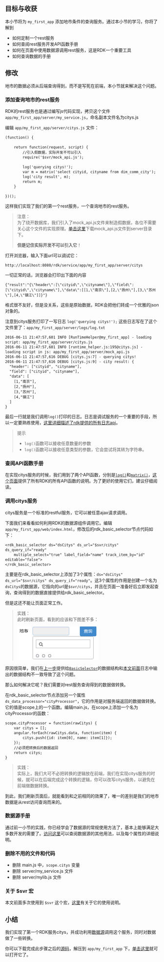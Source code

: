 ## 目标与收获

本小节将为 `my_first_app` 添加地市条件的查询服务。通过本小节的学习，你将了解到

- 如何定制一个rest服务
- 如何查阅rest服务开发API函数手册
- 如何在页面中使用数据源调用rest服务，这是RDK一个重要工具
- 如何查询数据的手册


## 修改

地市的数据必须从后端查询得到，而不是写死在前端，本小节就来解决这个问题。

### 添加查询地市的rest服务

RDK的rest服务也是通过编写js代码实现，拷贝这个文件 `app/my_first_app/server/my_service.js`，命名副本文件名为citys.js

编辑 `app/my_first_app/server/citys.js` 文件：

~~~
(function() {

    return function(request, script) {
		//引入假数据，实际开发不可以引入
		require('$svr/mock_api.js');
		
		log('querying citys!');
        var m = matrix('select cityid, cityname from dim_comm_city');
		log('city result', m);
		return m;
    }

})();
~~~
这样我们实现了我们的第一个rest服务，一个查询地市的rest服务。

> 注意：<br>
> 为了绕开数据库，我们引入了mock_api.js文件来制造假数据，各位不需要关心这个文件的实现原理。[单击这里](mock_api.js)下载mock_api.js文件到server目录下。
> 
> **但是记住实际开发不可以引入它**！


打开浏览器，输入下面url可以调试它：

	http://localhost:8080/rdk/service/app/my_first_app/server/citys

一切正常的话，浏览器会打印出下面的内容

	{"result":"{\"header\":[\"cityid\",\"cityname\"],\"field\":[\"cityid\",\"cityname\"],\"data\":[[1,\"南京\"],[2,\"扬州\"],[3,\"苏州\"],[4,\"镇江\"]]}"}

格式很不友好，但是没关系，这些是原始数据，RDK会把他们转成一个优雅的json对象的。

注意到citys服务打印了一写日志 `log('querying citys!');` 这些日志写在了这个文件里了：`app/my_first_app/server/logs/log.txt`

<a name="log"></a>
~~~
2016-06-11 21:47:57,601 INFO [RunTimeHelper@my_first_app] - loading script: app/my_first_app/server/citys.js
2016-06-11 21:47:57,601 INFO [runtime_helper.js:195@citys.js] - loading script in js: app/my_first_app/server/mock_api.js 
2016-06-11 21:47:57,616 DEBUG [citys.js:7] - querying citys! 
2016-06-11 21:47:57,616 DEBUG [citys.js:9] - city result: {
  "header": ["cityid", "cityname"],
  "field": ["cityid", "cityname"],
  "data": [
    [1,"南京"],
    [2,"扬州"],
    [3,"苏州"],
    [4,"镇江"]
  ]
}  
~~~
最后一行就是我们调用`log()`打印的日志。日志是调试服务的一个重要的手段，所以一定要熟练使用，[这里详细描述了rdk提供的所有日志api](/rdk_server/doc/service_api.html#日志)。

> 提示
> 
> - `log()`函数可以接收任意数量的参数
> - `log()`函数可以接收任意类型的参数，它会尝试将其转为字符串。

### 查阅API函数手册
在实现citys服务的时候，我们用到了两个API函数，分别是[`log()`](/rdk_server/doc/service_api.html#日志)和[`matrix()`](/rdk_server/doc/service_api.html#matrix())，[这个页面](/rdk_server/doc/service_api.html)提供了所有RDK的所有API函数的说明。为了更好的使用它们，建议仔细阅读。

### 调用citys服务
citys服务是一个标准的restful服务，它可以被任意ajax请求调用。

下面我们来看看如何利用RDK的数据源组件调用它。编辑 `app/my_first_app/web/index.html`，修改后的rdk_basic_selector节点代码如下：
~~~
<rdk_basic_selector ds="dsCitys" ds_url="$svr/citys" ds_query_if="ready"
	multiple_select="true" label_field="name" track_item_by="id" editable="false">
</rdk_basic_selector>
~~~

主要是在rdk_basic_selector上添加了3个属性：`ds="dsCitys" ds_url="$svr/citys" ds_query_if="ready"`。这3个属性的作用是创建一个名为`dsCitys`的数据源，它指向的url是`$svr/citys`，并且在页面一准备好后立即发起查询，查询得到的数据直接提供给rdk_basic_selector。

但是这还不能让页面正常工作。

> 实践：<br>
> 此时刷新页面，看到的应该和下图差不多：
> 
> ![](img/invalid_city.PNG)

原因很简单，我们在[上一步](04_finish_condition_bar.html#city-mock-data)提供给[`BasicSelector`](/rdk_client/doc/controls/basicselector/index.html)的数据结构和[本文前面](#log)日志中输出的数据结构不一致导致了这个问题。

那么如何解决它呢？我们需要对rest服务查询得到的数据做转换。

在rdk_basic_selector节点添加另一个属性 `ds_data_processor="cityProcessor"`，它的作用是对服务端返回的数据做转换。它的值是scope上的一个函数。编辑main.js，在scope上添加一个名为cityProcessor的函数：
~~~
scope.cityProcessor = function(rawCitys) {
	var citys = [];
	angular.forEach(rawCitys.data, function(item) {
		citys.push({id: item[0], name: item[1]});
	});
	//必须把转换后的数据返回
	return citys;
}
~~~

> 实践：<br>
> 实际上，我们大可不必把转换的逻辑放在前端，我们在实现citys服务的时候，就可以在后端完成这个转换的逻辑，你可以改写citys服务，以避免在前端做数据转换。

到此，我们刷新页面后，就能看到和之前相同的效果了，唯一的差别是我们的地市数据是从rest访问查询而来的。

### 数据源手册
通过前一小节的实践，你已经学会了数据源的常规使用方法了，基本上能够满足大多数开发的需要了。[访问这里](/rdk_client/doc/common/datasource/)可以查阅数据源的其他用法，以及每个属性的详细说明。

### 删除不用的文件和代码

- 删除 main.js 中，`scope.citys` 变量
- 删除 server/my_service.js 文件
- 删除 server/mylib.js 文件

### 关于 $svr 宏
本文前面多次使用到 `$svr` 这个宏，[这里](/rdk_server/doc/relative_path_rule.html)有关于它的使用说明。

## 小结
我们实现了第一个RDK服务citys，并成功利用[数据源](/rdk_client/doc/common/datasource)调用这个服务，同时对数据做了一些转换。

你可以下载完成此步骤之后的[源码](05_first_service.zip)，解压到 `app/my_first_app` 下，[单击这里](/rdk_server/app/my_first_app/web/index.html)就可以打开它了。


<div title="第5步 实现第一个RDK服务并调用它 - RDK应用开发最佳实践" id="__hidden__">
<script src="../utils/misc.js"></script>
</div>